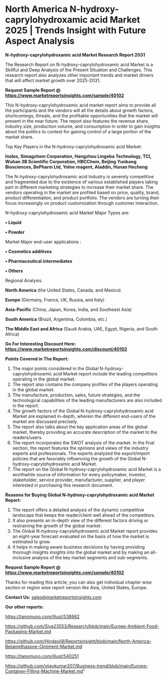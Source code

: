 # North America N-hydroxy-caprylohydroxamic acid Market 2025 | Trends Insight with Future Aspect Analysis

<strong>N-hydroxy-caprylohydroxamic acid Market Research Report 2031</strong>

The Research Report on N-hydroxy-caprylohydroxamic acid Market is a Skillful and Deep Analysis of the Present Situation and Challenges. This research report also analyzes other important trends and market drivers that will affect market growth over 2025-2031.

<strong>Request Sample Report @ <a href=https://www.marketreportsinsights.com/sample/40102>https://www.marketreportsinsights.com/sample/40102</a></strong>

This N-hydroxy-caprylohydroxamic acid market report aims to provide all the participants and the vendors will all the details about growth factors, shortcomings, threats, and the profitable opportunities that the market will present in the near future. The report also features the revenue share, industry size, production volume, and consumption in order to gain insights about the politics to contest for gaining control of a large portion of the market share.

Top Key Players in the N-hydroxy-caprylohydroxamic acid Market:

<strong>Inolex, Simagchem Corporation, Hangzhou Lingeba Technology, TCI, Wuhan 3B Scientific Corporation, HBCChem, Beijing Yunbang Biosciences, BePharm Ltd, Yolne reagent, Aladdin, Hunan Hecheng</strong>

The N-hydroxy-caprylohydroxamic acid Industry is severely competitive and fragmented due to the existence of various established players taking part in different marketing strategies to increase their market share. The vendors operating in the market are profiled based on price, quality, brand, product differentiation, and product portfolio. The vendors are turning their focus increasingly on product customization through customer interaction.

N-hydroxy-caprylohydroxamic acid Market Major Types are:

<strong>•  Liquid

•  Powder</strong>

Market Major end-user applications :

<strong>•  Cosmetics additives

•  Pharmaceutical intermediates

•  Others</strong>

Regional Analysis

</u><strong><b>North America</b></strong> (the United States, Canada, and Mexico)

<strong><b>Europe </b></strong>(Germany, France, UK, Russia, and Italy)

<strong><b>Asia-Pacific</b></strong> (China, Japan, Korea, India, and Southeast Asia)

<strong><b>South America</b></strong> (Brazil, Argentina, Colombia, etc.)

<strong><b>The Middle East and Africa</b></strong> (Saudi Arabia, UAE, Egypt, Nigeria, and South Africa)

<strong>Go For Interesting Discount Here: <a href=https://www.marketreportsinsights.com/discount/40102>https://www.marketreportsinsights.com/discount/40102</a></strong>

<strong>Points Covered in The Report:</strong>
<ol>
  <li>The major points considered in the Global N-hydroxy-caprylohydroxamic acid Market report include the leading competitors operating in the global market.</li>
  <li>The report also contains the company profiles of the players operating in the global market.</li>
  <li>The manufacture, production, sales, future strategies, and the technological capabilities of the leading manufacturers are also included in the report.</li>
  <li>The growth factors of the Global N-hydroxy-caprylohydroxamic acid Market are explained in-depth, wherein the different end-users of the market are discussed precisely.</li>
  <li>The report also talks about the key application areas of the global market, thereby providing an accurate description of the market to the readers/users.</li>
  <li>The report incorporates the SWOT analysis of the market. In the final section, the report features the opinions and views of the industry experts and professionals. The experts analyzed the export/import policies that are favorably influencing the growth of the Global N-hydroxy-caprylohydroxamic acid Market.</li>
  <li>The report on the Global N-hydroxy-caprylohydroxamic acid Market is a worthwhile source of information for every policymaker, investor, stakeholder, service provider, manufacturer, supplier, and player interested in purchasing this research document.</li>
</ol>
<strong>Reasons for Buying Global N-hydroxy-caprylohydroxamic acid Market Report:</strong>

<ol>
  <li>The report offers a detailed analysis of the dynamic competitive landscape that keeps the reader/client well ahead of the competitors.</li>
  <li>It also presents an in-depth view of the different factors driving or restraining the growth of the global market.</li>
  <li>The Global N-hydroxy-caprylohydroxamic acid Market report provides an eight-year forecast evaluated on the basis of how the market is estimated to grow.</li>
  <li>It helps in making aware business decisions by having providing thorough insights insights into the global market and by making an all-inclusive analysis of the key market segments and sub-segments.</li>
</ol>
<strong>Request Sample Report @ <a href=https://www.marketreportsinsights.com/sample/40102>https://www.marketreportsinsights.com/sample/40102</a></strong>


Thanks for reading this article; you can also get individual chapter wise section or region wise report version like Asia, United States, Europe.

<strong>Contact Us:</strong>
sales@marketreportsinsights.com

<strong>Our other reports:</strong>

<a href=https://tanomuno.com/illust/538662>https://tanomuno.com/illust/538662</a>

<a href=https://github.com/Siya23553/Research/blob/main/Europe-Ambient-Food-Packaging-Market.md>https://github.com/Siya23553/Research/blob/main/Europe-Ambient-Food-Packaging-Market.md</a>

<a href=https://github.com/Hindavii9/Reportsinsight/blob/main/North-America-Betamethasone-Ointment-Market.md>https://github.com/Hindavii9/Reportsinsight/blob/main/North-America-Betamethasone-Ointment-Market.md</a>

<a href=https://tanomuno.com/illust/540251>https://tanomuno.com/illust/540251</a>

<a href=https://github.com/vijaykumar207/Business-trend/blob/main/Europe-Container-Filling-Machine-Market.md>https://github.com/vijaykumar207/Business-trend/blob/main/Europe-Container-Filling-Machine-Market.md</a>"
